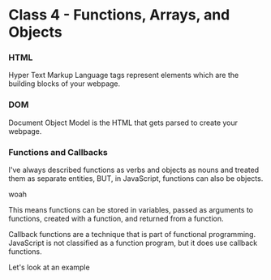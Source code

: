 # Class 4 - Functions, Arrays, and Objects

### HTML

Hyper Text Markup Language tags represent elements which are the building blocks of your webpage.



### DOM

Document Object Model is the HTML that gets parsed to create your webpage.



### Functions and Callbacks

I've always described functions as verbs and objects as nouns and treated them as separate entities, BUT, in JavaScript, functions can also be objects.

woah

This means functions can be stored in variables, passed as arguments to functions, created with a function, and returned from a function.

Callback functions are a technique that is part of functional programming. JavaScript is not classified as a function program, but it does use callback functions.

Let's look at an example

